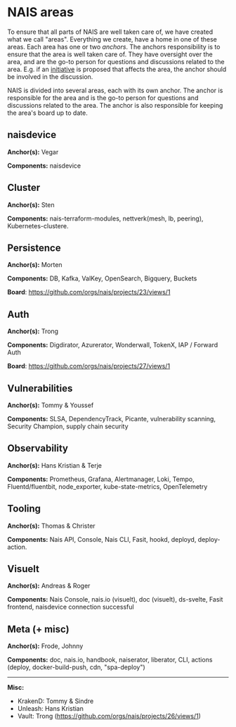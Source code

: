# NAIS areas

To ensure that all parts of NAIS are well taken care of, we have created what we call "areas". Everything we create, have a home in one of these areas. 
Each area has one or two _anchors_. The anchors responsibility is to ensure that the area is well taken care of. They have oversight over the area, and are the go-to person for questions and discussions related to the area. E.g. if an [initiative](nais-system/initiatives.md) is proposed that affects the area, the anchor should be involved in the discussion.

NAIS is divided into several areas, each with its own anchor. The anchor is responsible for the area and is the go-to person for questions and discussions related to the area. The anchor is also responsible for keeping the area's board up to date.

## naisdevice

**Anchor(s):** Vegar

**Components:** naisdevice

## Cluster

**Anchor(s):** Sten

**Components:** nais-terraform-modules, nettverk(mesh, lb, peering), Kubernetes-clustere.

## Persistence

**Anchor(s):** Morten

**Components:** DB, Kafka, ValKey, OpenSearch, Bigquery, Buckets

**Board**: https://github.com/orgs/nais/projects/23/views/1

## Auth

**Anchor(s):** Trong

**Components:** Digdirator, Azurerator, Wonderwall, TokenX, IAP / Forward Auth

**Board**: https://github.com/orgs/nais/projects/27/views/1

## Vulnerabilities

**Anchor(s):** Tommy & Youssef

**Components:** SLSA, DependencyTrack, Picante, vulnerability scanning, Security Champion, supply chain security

## Observability

**Anchor(s):** Hans Kristian & Terje

**Components:** Prometheus, Grafana, Alertmanager, Loki, Tempo, Fluentd/fluentbit, node_exporter, kube-state-metrics, OpenTelemetry

## Tooling

**Anchor(s):** Thomas & Christer

**Components:** Nais API, Console, Nais CLI, Fasit, hookd, deployd, deploy-action. 

## Visuelt

**Anchor(s):** Andreas & Roger

**Components:** Nais Console, nais.io (visuelt), doc (visuelt), ds-svelte, Fasit frontend, naisdevice connection successful

## Meta (+ misc)

**Anchor(s):** Frode, Johnny

**Components:** doc, nais.io, handbook, naiserator, liberator, CLI, actions (deploy, docker-build-push, cdn, "spa-deploy")
 
---

**Misc:**

- KrakenD: Tommy & Sindre
- Unleash: Hans Kristian
- Vault: Trong (https://github.com/orgs/nais/projects/26/views/1)

